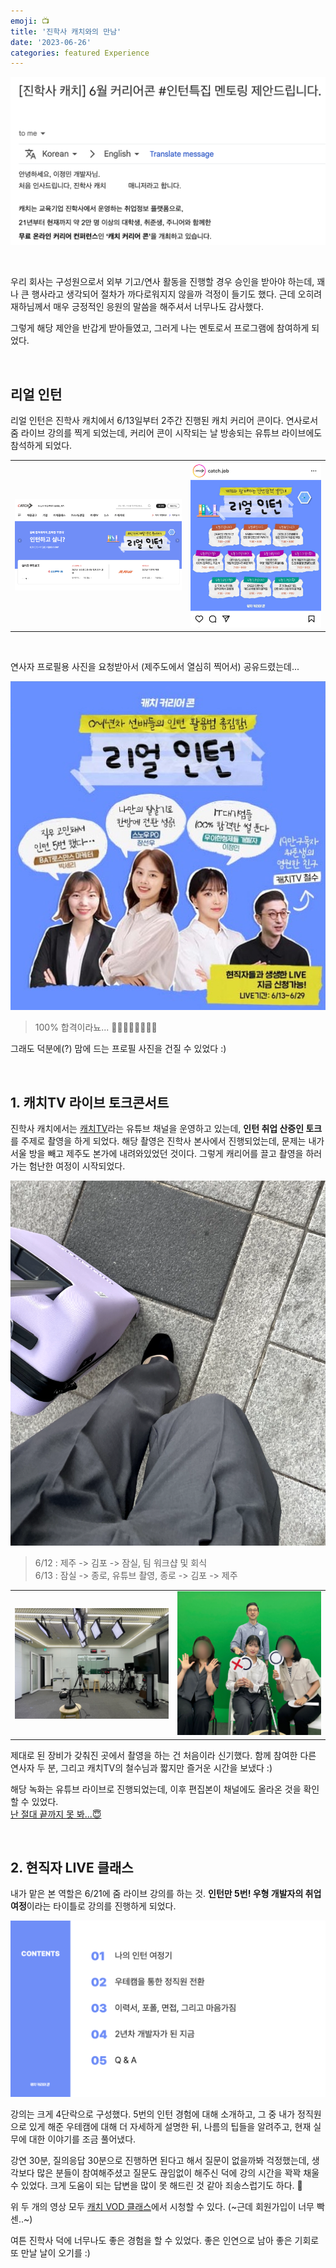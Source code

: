 ```yaml
---
emoji: 📺
title: '진학사 캐치와의 만남'
date: '2023-06-26'
categories: featured Experience
---
```


![](0.png)

&nbsp;

우리 회사는 구성원으로서 외부 기고/연사 활동을 진행할 경우 승인을 받아야 하는데, 꽤나 큰 행사라고 생각되어 절차가 까다로워지지 않을까 걱정이 들기도 했다. 근데 오히려 재하님께서 매우 긍정적인 응원의 말씀을 해주셔서 너무나도 감사했다.

그렇게 해당 제안을 반갑게 받아들였고, 그러게 나는 멘토로서 프로그램에 참여하게 되었다.

&nbsp;

## 리얼 인턴

리얼 인턴은 진학사 캐치에서 6/13일부터 2주간 진행된 캐치 커리어 콘이다. 연사로서 줌 라이브 강의를 찍게 되었는데, 커리어 콘이 시작되는 날 방송되는 유튜브 라이브에도 참석하게 되었다.

| | |
| - | - |
| ![](1.png) | ![](2.png) |

&nbsp;

연사자 프로필용 사진을 요청받아서 (제주도에서 열심히 찍어서) 공유드렸는데...

![](6.png)

> 100% 합격이라뇨... 🤦‍♀️🙅‍♀️🙅‍♀️🙅‍♀️

그래도 덕분에(?) 맘에 드는 프로필 사진을 건질 수 있었다 :)

&nbsp;

## 1. 캐치TV 라이브 토크콘서트

진학사 캐치에서는 [캐치TV](https://www.youtube.com/@catch_tv)라는 유튜브 채널을 운영하고 있는데, **인턴 취업 산증인 토크**를 주제로 촬영을 하게 되었다. 해당 촬영은 진학사 본사에서 진행되었는데, 문제는 내가 서울 방을 빼고 제주도 본가에 내려와있었던 것이다. 그렇게 캐리어를 끌고 촬영을 하러 가는 험난한 여정이 시작되었다.

![](3.png)

> 6/12 : 제주 -> 김포 -> 잠실, 팀 워크샵 및 회식  
> 6/13 : 잠실 -> 종로, 유튜브 촬영, 종로 -> 김포 -> 제주

| | |
| - | - |
| ![](4.png) | ![](5.png) |

제대로 된 장비가 갖춰진 곳에서 촬영을 하는 건 처음이라 신기했다. 함께 참여한 다른 연사자 두 분, 그리고 캐치TV의 철수님과 짧지만 즐거운 시간을 보냈다 :)

해당 녹화는 유튜브 라이브로 진행되었는데, 이후 편집본이 채널에도 올라온 것을 확인할 수 있었다.  
[난 절대 끝까지 못 봐...😇](https://www.youtube.com/watch?v=gM-ObLvTtnU)

&nbsp;

## 2. 현직자 LIVE 클래스

내가 맡은 본 역할은 6/21에 줌 라이브 강의를 하는 것. **인턴만 5번! 우형 개발자의 취업 여정**이라는 타이틀로 강의를 진행하게 되었다. 

![](8.png)

강의는 크게 4단락으로 구성했다. 5번의 인턴 경험에 대해 소개하고, 그 중 내가 정직원으로 있게 해준 우테캠에 대해 더 자세하게 설명한 뒤, 나름의 팁들을 알려주고, 현재 실무에 대한 이야기를 조금 풀어냈다.

강연 30분, 질의응답 30분으로 진행하면 된다고 해서 질문이 없을까봐 걱정했는데, 생각보다 많은 분들이 참여해주셨고 질문도 끊임없이 해주신 덕에 강의 시간을 꽉꽉 채울 수 있었다. 크게 도움이 되는 답변을 많이 못 해드린 것 같아 죄송스럽기도 하다. 🥲

위 두 개의 영상 모두 [캐치 VOD 클래스](https://www.catch.co.kr/CatchClass/Vod)에서 시청할 수 있다. (~근데 회원가입이 너무 빡센..~)

여튼 진학사 덕에 너무나도 좋은 경험을 할 수 있었다. 좋은 인연으로 남아 좋은 기회로 또 만날 날이 오기를 :)